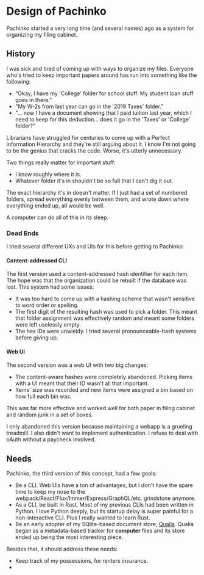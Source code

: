 # Design of Pachinko

Pachinko started a very long time (and several names) ago as a system for organizing my filing
cabinet.

## History

I was sick and tired of coming up with ways to organize my files. Everyone who's tried to keep
important papers around has run into something like the following:

* "Okay, I have my 'College' folder for school stuff. My student loan stuff goes in there."
* "My W-2s from last year can go in the '2019 Taxes' folder."
* "... now I have a document showing that I paid tuition last year, which I need to keep for this
  deduction... does it go in the 'Taxes' or 'College' folder?"

Librarians have struggled for centuries to come up with a Perfect Information Hierarchy and they're
still arguing about it. I know I'm not going to be the genius that cracks the code. Worse, it's
utterly unnecessary.

Two things really matter for important stuff:
* I know roughly where it is.
* Whatever folder it's in shouldn't be so full that I can't dig it out.

The exact hierarchy it's in doesn't matter. If I just had a set of numbered folders, spread
everything evenly between them, and wrote down where everything ended up, all would be well.

A computer can do all of this in its sleep.

### Dead Ends

I tried several different UXs and UIs for this before getting to Pachinko:

#### Content-addressed CLI
The first version used a content-addressed hash identifier for each item. The hope was that the
   organization could be rebuilt if the database was lost. This system had some issues:

* It was too hard to come up with a hashing scheme that wasn't sensitive to word order or spelling.
* The first digit of the resulting hash was used to pick a folder. This meant that folder
    assignment was effectively random and meant some folders were left uselessly empty.  
* The hex IDs were unwieldy. I tried several pronounceable-hash systems before giving up.

#### Web UI
The second version was a web UI with two big changes:
  * The content-aware hashes were completely abandoned. Picking items with a UI meant that their ID
    wasn't all that important.
  * Items' size was recorded and new items were assigned a bin based on how full each bin was.

This was far more effective and worked well for both paper in filing cabinet and random junk in a
set of boxes.

I only abandoned this version because maintaining a webapp is a grueling treadmill. I also didn't
want to implement authentication. I refuse to deal with oAuth without a paycheck involved.

## Needs

Pachinko, the third version of this concept, had a few goals:

* Be a CLI. Web UIs have a ton of advantages, but I don't have the spare time to keep my nose to the
  webpack/React/Flux/Immer/Express/GraphQL/etc. grindstone anymore.
* As a CLI, be built in Rust. Most of my previous CLIs had been written in Python. I love Python
  deeply, but its startup delay is super painful for a non-interactive CLI. Plus I really wanted to
learn Rust.
* Be an early adopter of my SQlite-based document store,
  [Qualia](https://github.com/pianohacker/qualia). Qualia began as a metadata-based tracker for
**computer** files and its store ended up being the most interesting piece.

Besides that, it should address these needs:

* Keep track of my possessions, for renters insurance.
* 
